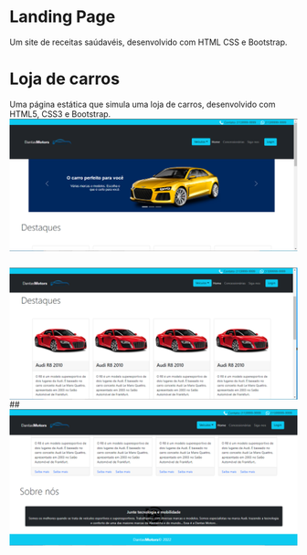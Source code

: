 # Landing Page 
Um site de receitas saúdavéis, desenvolvido com HTML CSS e Bootstrap.
# Loja de carros
Uma página estática que simula uma loja de carros, desenvolvido com HTML5, CSS3 e Bootstrap.
<img align="center" alt="Victor-Js" width="1000" src=https://github.com/victorddantas/lojadeCarros/blob/main/assets/images/screen1.png>
 ##
<img align="center" alt="Victor-Js" width="1000" src=https://github.com/victorddantas/lojadeCarros/blob/main/assets/images/screen2.png>
 ##
<img align="center" alt="Victor-Js" width="1000" src=https://github.com/victorddantas/lojadeCarros/blob/main/assets/images/screen3.png>
